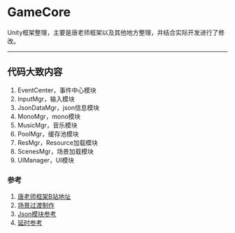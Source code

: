 # GameCore
Unity框架整理，主要是唐老师框架以及其他地方整理，并结合实际开发进行了修改。

------

## 代码大致内容
1. EventCenter，事件中心模块
2. InputMgr，输入模块
3. JsonDataMgr，json信息模块
4. MonoMgr，mono模块
5. MusicMgr，音乐模块
6. PoolMgr，缓存池模块
7. ResMgr，Resource加载模块
8. ScenesMgr，场景加载模块
9. UIManager，UI模块

### 参考
1. [唐老师框架B站地址](https://space.bilibili.com/79983517)
2. [场景过渡制作](https://www.bilibili.com/video/BV1Nu411d7Uk)
3. [Json模块参考](https://www.bilibili.com/video/BV1Nv411G7rT)
4. [延时参考](https://www.bilibili.com/video/BV1kR4y1p72J)
